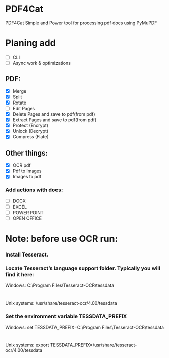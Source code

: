 # PDF4Cat
PDF4Cat Simple and Power tool for processing pdf docs using PyMuPDF

# Planing add
- [ ] CLI
- [ ] Async work & optimizations
## PDF:
- [X] Merge
- [X] Split
- [X] Rotate
- [ ] Edit Pages
- [X] Delete Pages and save to pdf(from pdf)
- [X] Extract Pages and save to pdf(from pdf)
- [X] Protect (Encrypt)
- [X] Unlock (Decrypt)
- [X] Compress (Flate)

## Other things:
- [X] OCR pdf
- [X] Pdf to Images
- [X] Images to pdf
### Add actions with docs:
- [ ] DOCX
- [ ] EXCEL
- [ ] POWER POINT
- [ ] OPEN OFFICE

# Note: before use OCR run: 

### Install Tesseract.

### Locate Tesseract’s language support folder. Typically you will find it here:
Windows: C:\Program Files\Tesseract-OCR\tessdata
#
Unix systems: /usr/share/tesseract-ocr/4.00/tessdata

### Set the environment variable TESSDATA_PREFIX
Windows: set TESSDATA_PREFIX=C:\Program Files\Tesseract-OCR\tessdata
#
Unix systems: export TESSDATA_PREFIX=/usr/share/tesseract-ocr/4.00/tessdata

